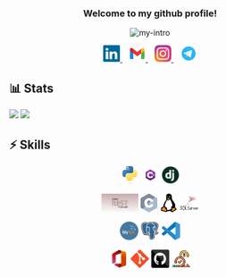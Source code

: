 <h3 align="center">
  Welcome to my github profile!
</h3>

<p align="center">
  <img src="https://readme-typing-svg.demolab.com?font=Fira+Code&pause=500&size=22&color=FA8B00&background=9F8E3C00&center=true&vCenter=true&width=435&lines=A+CE+Student;I+AM+LEARNING+AI/ML" alt="my-intro" />
</p>

<p align="center">
  <a href="https://www.linkedin.com/in/mohammad-hossein-abbaspour/" title="LinkedIn">
    <img width="30" src="images/linkedin.svg">
  </a>
  &nbsp;&nbsp;
  <a href="mailto:mohammadhabp@gmail.com" title="Email">
    <img width="30" src="images/gmail.svg">
  </a>
  &nbsp;&nbsp;
  <a href="https://www.instagram.com/mohammadh_abp/" title="Instagram">
    <img width="30" src="images/instagram.svg">
  </a>
  &nbsp;&nbsp;
  <a href="https://t.me/M_Frank_H/" title="Telegram">
    <img width="30" src="images/telegram.svg">
  </a>
</p>

## 📊 Stats
<div>
<img style="height: 10rem" src="https://github-readme-stats.vercel.app/api?username=MohammadHAbbaspour&theme=prussian&show_icons=true&include_all_commits=true&hide_border=true">
<img style="height: 10rem" src="https://github-readme-stats.vercel.app/api/top-langs/?username=MohammadHAbbaspour&layout=compact&theme=prussian&hide_border=true">
</div>

## ⚡ Skills

<p align="center">
  <code><img title="Python" height="33" src="images/python.svg"></code>
  <code><img title="C#" height="33" src="images/csharp.png"></code>
  <code><img title="django" height="33" src="images/django.png"></code>
</p>

<p align="center">
  <code><img title="djanog-rest" height="33" src="images/rest.png"></code>
  <code><img title="C" height="33" src="images/c.svg"></code>
  <code><img title="linux" height="33" src="images/linux.svg"></code>
  <code><img title="sql-server" height="33" src="images/sqlserver.png"></code>
</p>

<p align="center">
  <code><img title="mysql" height="33" src="images/mysql.png"></code>
  <code><img title="postgresql" height="33" src="images/postgresql.svg"></code>
  <code><img title="vscode" height="33" src="images/vscode.svg"></code>
</p>

<p align="center">
  <code><img title="office" height="33" src="images/office.jfif"></code>
  <code><img title="git" height="33" src="images/git.svg"></code>
  <code><img title="github" height="33" src="images/github.svg"></code>
  <code><img title="scrum" height="33" src="images/scrum.png"></code>
</p>
